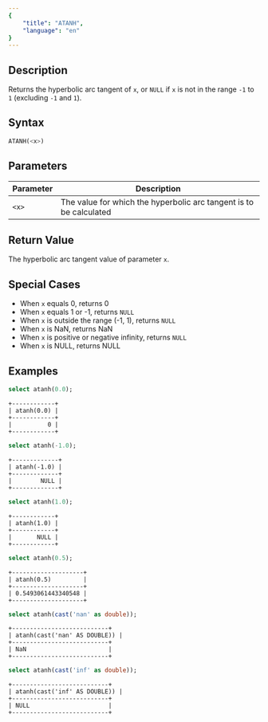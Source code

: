 ```yaml
---
{
    "title": "ATANH",
    "language": "en"
}
---
```


## Description

Returns the hyperbolic arc tangent of `x`, or `NULL` if `x` is not in the range `-1` to `1` (excluding `-1` and `1`).

## Syntax

```sql
ATANH(<x>)
```

## Parameters

| Parameter | Description |  
| -- | -- |  
| `<x>` | The value for which the hyperbolic arc tangent is to be calculated |  

## Return Value  

The hyperbolic arc tangent value of parameter `x`.

## Special Cases

- When `x` equals 0, returns 0
- When `x` equals 1 or -1, returns `NULL`
- When `x` is outside the range (-1, 1), returns `NULL`
- When `x` is NaN, returns NaN
- When `x` is positive or negative infinity, returns `NULL`
- When `x` is NULL, returns NULL

## Examples

```sql
select atanh(0.0);
```

```text
+------------+
| atanh(0.0) |
+------------+
|          0 |
+------------+
```

```sql
select atanh(-1.0);
```

```text
+-------------+
| atanh(-1.0) |
+-------------+
|        NULL |
+-------------+
```

```sql
select atanh(1.0);
```

```text
+------------+
| atanh(1.0) |
+------------+
|       NULL |
+------------+
```

```sql
select atanh(0.5);
```

```text
+--------------------+
| atanh(0.5)         |
+--------------------+
| 0.5493061443340548 |
+--------------------+
```

```sql
select atanh(cast('nan' as double));
```

```text
+---------------------------+
| atanh(cast('nan' AS DOUBLE)) |
+---------------------------+
| NaN                       |
+---------------------------+
```

```sql
select atanh(cast('inf' as double));
```

```text
+---------------------------+
| atanh(cast('inf' AS DOUBLE)) |
+---------------------------+
| NULL                      |
+---------------------------+
```
